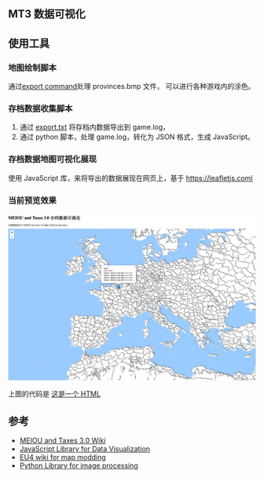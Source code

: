 ## MT3 数据可视化



## 使用工具

### 地图绘制脚本
通过[export command](./scripts/provinces_bmp_processor.py)处理 provinces.bmp 文件，
可以进行各种游戏内的涂色。

### 存档数据收集脚本
1. 通过 [export.txt](./data-export/export.txt) 将存档内数据导出到 game.log，
2. 通过 python 脚本，处理 game.log，转化为 JSON 格式，生成 JavaScript。

### 存档数据地图可视化展现
使用 JavaScript 库，来将导出的数据展现在网页上，基于 https://leafletjs.coml

### 当前预览效果
![preview](resources/preview.jpeg)

上图的代码是 [这是一个 HTML](./demo.html)


## 参考


- <a href="https://meiouandtaxes.miraheze.org/wiki"> MEIOU and Taxes 3.0 Wiki </a>
- <a href="https://leafletjs.coml"> JavaScript Library for Data Visualization </a>
- <a href="https://eu4.paradoxwikis.com/Map_modding#Color_maps"> EU4 wiki for map modding </a>
- <a href="https://pillow.readthedocs.io/en/stable/handbook/image-file-formats.html"> Python Library for image
    processing </a>